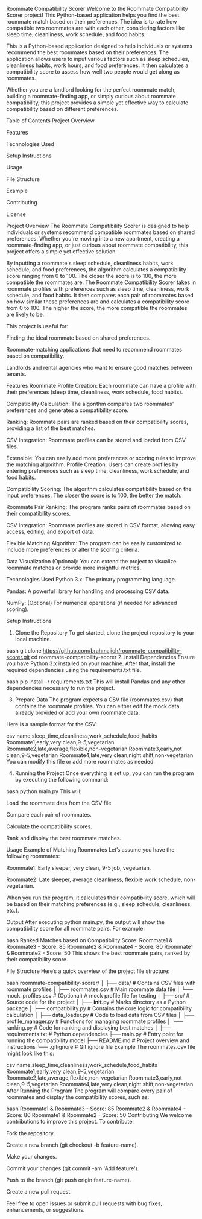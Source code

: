 Roommate Compatibility Scorer
Welcome to the Roommate Compatibility Scorer project! This Python-based application helps you find the best roommate match based on their preferences. The idea is to rate how compatible two roommates are with each other, considering factors like sleep time, cleanliness, work schedule, and food habits.

This is a Python-based application designed to help individuals or systems recommend the best roommates based on their preferences. The application allows users to input various factors such as sleep schedules, cleanliness habits, work hours, and food preferences. It then calculates a compatibility score to assess how well two people would get along as roommates.

Whether you are a landlord looking for the perfect roommate match, building a roommate-finding app, or simply curious about roommate compatibility, this project provides a simple yet effective way to calculate compatibility based on different preferences.

Table of Contents
Project Overview

Features

Technologies Used

Setup Instructions

Usage

File Structure

Example

Contributing

License

Project Overview
The Roommate Compatibility Scorer is designed to help individuals or systems recommend compatible roommates based on shared preferences. Whether you're moving into a new apartment, creating a roommate-finding app, or just curious about roommate compatibility, this project offers a simple yet effective solution.

By inputting a roommate's sleep schedule, cleanliness habits, work schedule, and food preferences, the algorithm calculates a compatibility score ranging from 0 to 100. The closer the score is to 100, the more compatible the roommates are.
The Roommate Compatibility Scorer takes in roommate profiles with preferences such as sleep time, cleanliness, work schedule, and food habits. It then compares each pair of roommates based on how similar these preferences are and calculates a compatibility score from 0 to 100. The higher the score, the more compatible the roommates are likely to be.

This project is useful for:

Finding the ideal roommate based on shared preferences.

Roommate-matching applications that need to recommend roommates based on compatibility.

Landlords and rental agencies who want to ensure good matches between tenants.




Features
Roommate Profile Creation: Each roommate can have a profile with their preferences (sleep time, cleanliness, work schedule, food habits).

Compatibility Calculation: The algorithm compares two roommates' preferences and generates a compatibility score.

Ranking: Roommate pairs are ranked based on their compatibility scores, providing a list of the best matches.

CSV Integration: Roommate profiles can be stored and loaded from CSV files.

Extensible: You can easily add more preferences or scoring rules to improve the matching algorithm.
Profile Creation: Users can create profiles by entering preferences such as sleep time, cleanliness, work schedule, and food habits.

Compatibility Scoring: The algorithm calculates compatibility based on the input preferences. The closer the score is to 100, the better the match.

Roommate Pair Ranking: The program ranks pairs of roommates based on their compatibility scores.

CSV Integration: Roommate profiles are stored in CSV format, allowing easy access, editing, and export of data.

Flexible Matching Algorithm: The program can be easily customized to include more preferences or alter the scoring criteria.

Data Visualization (Optional): You can extend the project to visualize roommate matches or provide more insightful metrics.

Technologies Used
Python 3.x: The primary programming language.

Pandas: A powerful library for handling and processing CSV data.

NumPy: (Optional) For numerical operations (if needed for advanced scoring).

Setup Instructions
1. Clone the Repository
To get started, clone the project repository to your local machine.

bash
git clone https://github.com/brahmajich/roommate-compatibility-scorer.git
cd roommate-compatibility-scorer
2. Install Dependencies
Ensure you have Python 3.x installed on your machine. After that, install the required dependencies using the requirements.txt file.

bash
pip install -r requirements.txt
This will install Pandas and any other dependencies necessary to run the project.

3. Prepare Data
The program expects a CSV file (roommates.csv) that contains the roommate profiles. You can either edit the mock data already provided or add your own roommate data.

Here is a sample format for the CSV:

csv
name,sleep_time,cleanliness,work_schedule,food_habits
Roommate1,early,very clean,9-5,vegetarian
Roommate2,late,average,flexible,non-vegetarian
Roommate3,early,not clean,9-5,vegetarian
Roommate4,late,very clean,night shift,non-vegetarian
You can modify this file or add more roommates as needed.

4. Running the Project
Once everything is set up, you can run the program by executing the following command:

bash
python main.py
This will:

Load the roommate data from the CSV file.

Compare each pair of roommates.

Calculate the compatibility scores.

Rank and display the best roommate matches.

Usage
Example of Matching Roommates
Let’s assume you have the following roommates:

Roommate1: Early sleeper, very clean, 9-5 job, vegetarian.

Roommate2: Late sleeper, average cleanliness, flexible work schedule, non-vegetarian.

When you run the program, it calculates their compatibility score, which will be based on their matching preferences (e.g., sleep schedule, cleanliness, etc.).

Output
After executing python main.py, the output will show the compatibility score for all roommate pairs. For example:

bash
Ranked Matches based on Compatibility Score:
Roommate1 & Roommate3 - Score: 85
Roommate2 & Roommate4 - Score: 80
Roommate1 & Roommate2 - Score: 50
This shows the best roommate pairs, ranked by their compatibility score.

File Structure
Here’s a quick overview of the project file structure:

bash
roommate-compatibility-scorer/
│
├── data/                          # Contains CSV files with roommate profiles
│   ├── roommates.csv              # Main roommate data file
│   └── mock_profiles.csv          # (Optional) A mock profile file for testing
│
├── src/                           # Source code for the project
│   ├── __init__.py                # Marks directory as a Python package
│   ├── compatibility.py           # Contains the core logic for compatibility calculation
│   ├── data_loader.py             # Code to load data from CSV files
│   ├── profile_manager.py         # Functions for managing roommate profiles
│   └── ranking.py                 # Code for ranking and displaying best matches
│
├── requirements.txt               # Python dependencies
├── main.py                        # Entry point for running the compatibility model
├── README.md                      # Project overview and instructions
└── .gitignore                     # Git ignore file
Example
The roommates.csv file might look like this:

csv
name,sleep_time,cleanliness,work_schedule,food_habits
Roommate1,early,very clean,9-5,vegetarian
Roommate2,late,average,flexible,non-vegetarian
Roommate3,early,not clean,9-5,vegetarian
Roommate4,late,very clean,night shift,non-vegetarian
After Running the Program
The program will compare every pair of roommates and display the compatibility scores, such as:

bash
Roommate1 & Roommate3 - Score: 85
Roommate2 & Roommate4 - Score: 80
Roommate1 & Roommate2 - Score: 50
Contributing
We welcome contributions to improve this project. To contribute:

Fork the repository.

Create a new branch (git checkout -b feature-name).

Make your changes.

Commit your changes (git commit -am 'Add feature').

Push to the branch (git push origin feature-name).

Create a new pull request.

Feel free to open issues or submit pull requests with bug fixes, enhancements, or suggestions.
